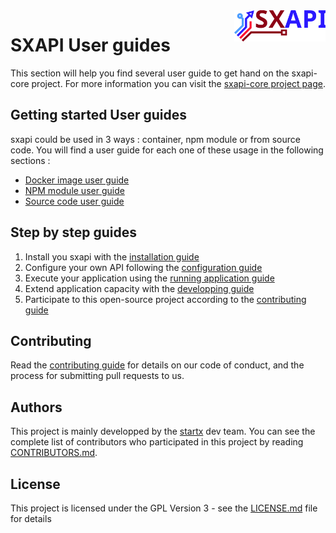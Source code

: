 <img align="right" height="50" src="https://raw.githubusercontent.com/startxfr/sxapi-core/v0.2.99-docker/docs/assets/logo.svg?sanitize=true">

# SXAPI User guides

This section will help you find several user guide to get hand on the sxapi-core project. For more information you can visit the [sxapi-core project page](https://github.com/startxfr/sxapi-core/).

## Getting started User guides

sxapi could be used in 3 ways : container, npm module or from source code. You will find a user guide for each one of these usage in the following sections :
- [Docker image user guide](USE_docker.md)
- [NPM module user guide](USE_npm.md)
- [Source code user guide](USE_source.md)

## Step by step guides

1. Install you sxapi with the [installation guide](1.Install.md)
2. Configure your own API following the [configuration guide](2.Configure.md)
3. Execute your application using the [running application guide](3.Run.md)
4. Extend application capacity with the [developping guide](4.Develop.md)
5. Participate to this open-source project according to the [contributing guide](5.Contribute.md)

## Contributing

Read the [contributing guide](5.Contribute.md) for details on our code of conduct, and the process for submitting pull requests to us.

## Authors

This project is mainly developped by the [startx](https://www.startx.fr) dev team. You can see the complete list of contributors who participated in this project by reading [CONTRIBUTORS.md](CONTRIBUTORS.md).

## License

This project is licensed under the GPL Version 3 - see the [LICENSE.md](LICENSE.md) file for details
